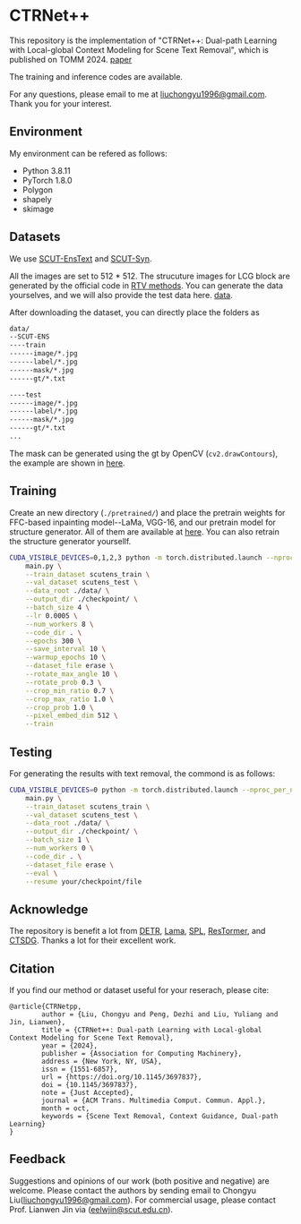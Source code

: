 # CTRNet++

This repository is the implementation of "CTRNet++: Dual-path Learning with Local-global Context Modeling for Scene Text Removal", which is published on TOMM 2024. [paper](https://dl.acm.org/doi/abs/10.1145/3697837)

The training and inference codes are available. 

<!-- We  updated our retrained model weights on Jul 27. You can download it [Here](https://drive.google.com/file/d/1Z6i9RNVJ3EoAAaS0jC3tldQUhSzlu5Ar/view?usp=sharing). -->

For any questions, please email to me at [liuchongyu1996@gmail.com](mailto:liuchongyu1996@gmail.com). Thank you for your interest. 

## Environment
My environment can be refered as follows:
- Python 3.8.11
- PyTorch 1.8.0
- Polygon
- shapely
- skimage

## Datasets
We use [SCUT-EnsText](https://github.com/HCIILAB/SCUT-EnsText) and [SCUT-Syn](https://github.com/HCIILAB/Scene-Text-Removal). 

All the images are set to 512 * 512. The strucuture images for LCG block are generated by the official code in [RTV methods](http://www.cse.cuhk.edu.hk/~leojia/projects/texturesep/). You can generate the data yourselves, and we will also provide the test data here. [data](https://drive.google.com/file/d/1U4WMlD6MW_x0y7-KE2ILxYDnvUBk8lfg/view?usp=sharing). 

After downloading the dataset, you can directly place the folders as 

```bash
data/
--SCUT-ENS
----train
------image/*.jpg
------label/*.jpg
------mask/*.jpg
------gt/*.txt

----test
------image/*.jpg
------label/*.jpg
------mask/*.jpg
------gt/*.txt
...
```

The mask can be generated using the gt by OpenCV (```cv2.drawContours```), the example are shown in [here](https://github.com/lcy0604/EraseNet/tree/master/example/mask).

## Training 
Create an new directory (```./pretrained/```) and place the pretrain weights for FFC-based inpainting model--LaMa, VGG-16, and our pretrain model for structure generator. All of them are available at [here](https://drive.google.com/drive/folders/14xqLRXzJB10z6GF2fMw8O_kwN-qhilOD?usp=sharing).  You can also retrain the structure generator yoursellf.

``` bash
CUDA_VISIBLE_DEVICES=0,1,2,3 python -m torch.distributed.launch --nproc_per_node=4 --master_port=8942 --use_env \
    main.py \
    --train_dataset scutens_train \
    --val_dataset scutens_test \
    --data_root ./data/ \
    --output_dir ./checkpoint/ \
    --batch_size 4 \
    --lr 0.0005 \
    --num_workers 8 \
    --code_dir . \
    --epochs 300 \
    --save_interval 10 \
    --warmup_epochs 10 \
    --dataset_file erase \
    --rotate_max_angle 10 \
    --rotate_prob 0.3 \
    --crop_min_ratio 0.7 \
    --crop_max_ratio 1.0 \
    --crop_prob 1.0 \
    --pixel_embed_dim 512 \
    --train     
```


## Testing 
For generating the results with text removal, the commond is as follows:

```bash
CUDA_VISIBLE_DEVICES=0 python -m torch.distributed.launch --nproc_per_node=1 --master_port=8941 --use_env \
    main.py \
    --train_dataset scutens_train \
    --val_dataset scutens_test \
    --data_root ./data/ \
    --output_dir ./checkpoint/ \
    --batch_size 1 \
    --num_workers 0 \
    --code_dir . \
    --dataset_file erase \
    --eval \
    --resume your/checkpoint/file
```

<!-- We provide one of our [models](https://github.com/lcy0604/CTRNet-plus) trained on SCUT-ENS for testing, which can obtain 35.54 PSNR. The results reported in the paper are from   -->

## Acknowledge

The repository is benefit a lot from [DETR](https://github.com/facebookresearch/detr), [Lama](https://github.com/advimman/lama), [SPL](https://github.com/WendongZh/SPL), [ResTormer](https://github.com/swz30/Restormer), and [CTSDG](https://github.com/xiefan-guo/ctsdg). Thanks a lot for their excellent work.

## Citation
If you find our method or dataset useful for your reserach, please cite:
```
@article{CTRNetpp,
        author = {Liu, Chongyu and Peng, Dezhi and Liu, Yuliang and Jin, Lianwen},
        title = {CTRNet++: Dual-path Learning with Local-global Context Modeling for Scene Text Removal},
        year = {2024},
        publisher = {Association for Computing Machinery},
        address = {New York, NY, USA},
        issn = {1551-6857},
        url = {https://doi.org/10.1145/3697837},
        doi = {10.1145/3697837},
        note = {Just Accepted},
        journal = {ACM Trans. Multimedia Comput. Commun. Appl.},
        month = oct,
        keywords = {Scene Text Removal, Context Guidance, Dual-path Learning}
}
```

## Feedback
Suggestions and opinions of our work (both positive and negative) are welcome. Please contact the authors by sending email to Chongyu Liu([liuchongyu1996@gmail.com](mailto:liuchongyu1996@gmail.com)). For commercial usage, please contact Prof. Lianwen Jin via ([eelwjin@scut.edu.cn](mailto:eelwjin@scut.edu.cn)).
